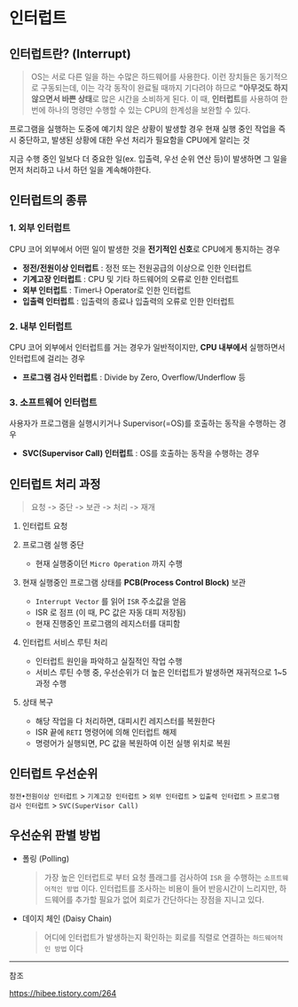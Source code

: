 # 인터럽트

## 인터럽트란? (Interrupt)

> OS는 서로 다른 일을 하는 수많은 하드웨어를 사용한다. 이런 장치들은 동기적으로 구동되는데, 이는 각각 동작이 완료될 때까지 기다려야 하므로 **"아무것도 하지 않으면서 바쁜 상태**로 많은 시간을 소비하게 된다. 이 때, **인터럽트**를 사용하여 한번에 하나의 명령만 수행할 수 있는 CPU의 한계성을 보완할 수 있다.

프로그램을 실행하는 도중에 예기치 않은 상황이 발생할 경우 현재 실행 중인 작업을 즉시 중단하고, 발생된 상황에 대한 우선 처리가 필요함을 CPU에게 알리는 것  

지금 수행 중인 일보다 더 중요한 일(ex. 입출력, 우선 순위 연산 등)이 발생하면 그 일을 먼저 처리하고 나서 하던 일을 계속해야한다.

## 인터럽트의 종류

### 1. 외부 인터럽트

CPU 코어 외부에서 어떤 일이 발생한 것을 **전기적인 신호**로 CPU에게 통지하는 경우

- **정전/전원이상 인터럽트** : 정전 또는 전원공급의 이상으로 인한 인터럽트
- **기계고장 인터럽트** : CPU 및 기타 하드웨어의 오류로 인한 인터럽트
- **외부 인터럽트** : Timer나 Operator로 인한 인터럽트
- **입출력 인터럽트** : 입출력의 종료나 입출력의 오류로 인한 인터럽트

### 2. 내부 인터럽트

CPU 코어 외부에서 인터럽트를 거는 경우가 일반적이지만, **CPU 내부에서** 실행하면서 인터럽트에 걸리는 경우

- **프로그램 검사 인터럽트** : Divide by Zero, Overflow/Underflow 등

### 3. 소프트웨어 인터럽트

사용자가 프로그램을 실행시키거나 Supervisor(=OS)를 호출하는 동작을 수행하는 경우

- **SVC(Supervisor Call) 인터럽트** : OS를 호출하는 동작을 수행하는 경우

## 인터럽트 처리 과정


> 요청 -> 중단 -> 보관 -> 처리 -> 재개

1.  인터럽트 요청
    
2.  프로그램 실행 중단
    
    -   현재 실행중이던  `Micro Operation`  까지 수행
3.  현재 실행중인 프로그램 상태를 **PCB(Process Control Block)** 보관
    
    -   `Interrupt Vector`  를 읽어  `ISR`  주소값을 얻음
    -   ISR 로 점프 (이 때, PC 값은 자동 대피 저장됨)
    -   현재 진행중인 프로그램의 레지스터를 대피함
4.  인터럽트 서비스 루틴 처리
    
    -   인터럽트 원인을 파악하고 실질적인 작업 수행
    -   서비스 루틴 수행 중, 우선순위가 더 높은 인터럽트가 발생하면 재귀적으로 1~5 과정 수행
5.  상태 복구
    
    -   해당 작업을 다 처리하면, 대피시킨 레지스터를 복원한다
    -   ISR 끝에  `RETI`  명령어에 의해 인터럽트 해제
    -   명령어가 실행되면, PC 값을 복원하여 이전 실행 위치로 복원


## 인터럽트 우선순위

`정전•전원이상 인터럽트` > `기계고장 인터럽트` > `외부 인터럽트` > `입출력 인터럽트` > `프로그램 검사 인터럽트` > `SVC(SuperVisor Call)`


## 우선순위 판별 방법

-   폴링 (Polling)
    
    > 가장 높은 인터럽트로 부터 요청 플래그를 검사하여  `ISR`  을 수행하는  `소프트웨어적인 방법`  이다. 인터럽트를 조사하는 비용이 들어 반응시간이 느리지만, 하드웨어를 추가할 필요가 없어 회로가 간단하다는 장점을 지니고 있다.
    
-   데이지 체인 (Daisy Chain)
    
    > 어디에 인터럽트가 발생하는지 확인하는 회로를 직렬로 연결하는  `하드웨어적인 방법`  이다



---
참조

https://hibee.tistory.com/264
